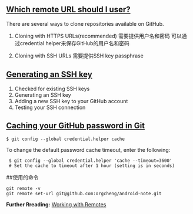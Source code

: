 ## [Which remote URL should I user?](https://help.github.com/articles/which-remote-url-should-i-use/)
There are several ways to clone repositories available on GitHub.
1. Cloning with HTTPS URLs(recommended)
 需要提供用户名和密码
 可以通过credential helper来保存GitHub的用户名和密码

2. Cloning with SSH URLs
 需要提供SSH key passphrase



## [Generating an SSH key](https://help.github.com/categories/ssh/)
1. Checked for existing SSH keys
2. Generating an SSH key
3. Adding a new SSH key to your GitHub account
4. Testing your SSH connection



## [Caching your GitHub password in Git](https://help.github.com/articles/caching-your-github-password-in-git/#platform-linux)
```
$ git config --global credential.helper cache
```

To change the default password cache timeout, enter the following:
```
 $ git config --global credential.helper 'cache --timeout=3600'
 # Set the cache to timeout after 1 hour (setting is in seconds)
```




##使用的命令
```
git remote -v
git remote set-url git@github.com:orgcheng/android-note.git
```

**Further Rreading:**
[Working with Remotes](https://git-scm.com/book/en/v2/Git-Basics-Working-with-Remotes)
